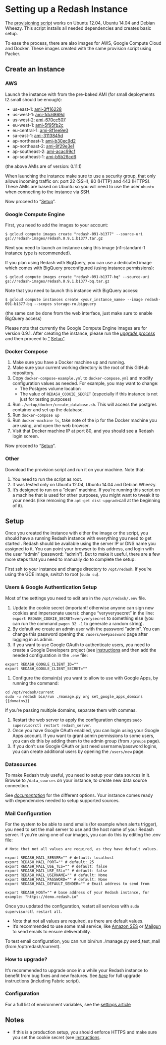 # Setting up a Redash Instance

The [provisioning script](https://raw.githubusercontent.com/getredash/redash/master/setup/ubuntu/bootstrap.sh) works on Ubuntu 12.04, Ubuntu 14.04 and Debian Wheezy. This script installs all needed dependencies and creates basic setup.

To ease the process, there are also images for AWS, Google Compute Cloud and Docker. These images created with the same provision script using Packer.

## Create an Instance

### AWS

Launch the instance with from the pre-baked AMI (for small deployments t2.small should be enough):

* us-east-1: [ami-3ff16228](https://console.aws.amazon.com/ec2/home?region=us-east-1#LaunchInstanceWizard:ami=ami-3ff16228)
* us-west-1: [ami-fdc6869d](https://console.aws.amazon.com/ec2/home?region=us-west-1#LaunchInstanceWizard:ami=ami-fdc6869d)
* us-west-2: [ami-670cc507](https://console.aws.amazon.com/ec2/home?region=us-west-2#LaunchInstanceWizard:ami=ami-670cc507)
* eu-west-1: [ami-5f95fb2c](https://console.aws.amazon.com/ec2/home?region=eu-west-1#LaunchInstanceWizard:ami=ami-5f95fb2c)
* eu-central-1: [ami-8f1ee9e0](https://console.aws.amazon.com/ec2/home?region=eu-central-1#LaunchInstanceWizard:ami=ami-8f1ee9e0)
* sa-east-1: [ami-3113845d](https://console.aws.amazon.com/ec2/home?region=sa-east-1#LaunchInstanceWizard:ami=ami-3113845d)
* ap-northeast-1: [ami-b30ec9d2](https://console.aws.amazon.com/ec2/home?region=ap-northeast-1#LaunchInstanceWizard:ami=ami-b30ec9d2)
* ap-northeast-2: [ami-8f29e3e1](https://console.aws.amazon.com/ec2/home?region=ap-northeast-2#LaunchInstanceWizard:ami=ami-8f29e3e1)
* ap-southeast-2: [ami-acac99cf](https://console.aws.amazon.com/ec2/home?region=ap-southeast-2#LaunchInstanceWizard:ami=ami-acac99cf)
* ap-southeast-1: [ami-b5b26cd6](https://console.aws.amazon.com/ec2/home?region=ap-southeast-1#LaunchInstanceWizard:ami=ami-b5b26cd6)

(the above AMIs are of version: 0.11.1)

When launching the instance make sure to use a security group, that only allows incoming traffic on: port 22 (SSH), 80 (HTTP) and 443 (HTTPS). These AMIs are based on Ubuntu so you will need to use the user `ubuntu` when connecting to the instance via SSH.

Now proceed to “[Setup](#setup-redash-instance-setup)”.

### Google Compute Engine

First, you need to add the images to your account:

```
$ gcloud compute images create "redash-091-b1377" --source-uri gs://redash-images/redash.0.9.1.b1377.tar.gz

```

Next you need to launch an instance using this image (n1-standard-1 instance type is recommended).

If you plan using Redash with BigQuery, you can use a dedicated image which comes with BigQuery preconfigured (using instance permissions):

```
$ gcloud compute images create "redash-091-b1377-bq" --source-uri gs://redash-images/redash.0.9.1.b1377-bq.tar.gz

```

Note that you need to launch this instance with BigQuery access:

```
$ gcloud compute instances create <your_instance_name> --image redash-091-b1377-bq --scopes storage-ro,bigquery

```

(the same can be done from the web interface, just make sure to enable BigQuery access)

Please note that currently the Google Compute Engine images are for version 0.9.1. After creating the instance, please run the [_upgrade process_](../maintenance/how-to-upgrade-redash.md) and then proceed to [“](#setup-redash-instance-setup) [Setup](#setup-redash-instance-setup)[”](#setup-redash-instance-setup).

### Docker Compose

1. Make sure you have a Docker machine up and running.
2. Make sure your current working directory is the root of this GitHub repository.
3. Copy `docker-compose-example.yml` to `docker-compose.yml` and modify
   configuration values as needed. For example, you may want to change:
    * The Postgres volume location
    * The value of `REDASH_COOKIE_SECRET` (especially if this instance is not
      just for testing purposes)
4. Run `./setup/docker/create_database.sh`. This will access the postgres
   container and set up the database.
5. Run `docker-compose up`
6. Run `docker-machine ls`, take note of the ip for the Docker machine you are using, and open the web browser.
7. Visit that Docker machine IP at port 80, and you should see a Redash login screen.

Now proceed to “[Setup](#setup-redash-instance-setup)”.

### Other

Download the provision script and run it on your machine. Note that:

1. You need to run the script as root.
2. It was tested only on Ubuntu 12.04, Ubuntu 14.04 and Debian Wheezy.
3. It’s designed to run on a “clean” machine. If you’re running this script on a machine that is used for other purposes, you might want to tweak it to your needs (like removing the `apt-get dist-upgrade`call at the beginning of it).

## <a name="setup-redash-instance-setup"></a> Setup

Once you created the instance with either the image or the script, you should have a running Redash instance with everything you need to get started . Redash should be available using the server IP or DNS name you assigned to it. You can point your browser to this address, and login with the user “admin” (password: “admin”). But to make it useful, there are a few more steps that you need to manually do to complete the setup:

First ssh to your instance and change directory to `/opt/redash`. If you’re using the GCE image, switch to root (`sudo su`).

### Users & Google Authentication Setup

Most of the settings you need to edit are in the `/opt/redash/.env` file.

1. Update the cookie secret (important! otherwise anyone can sign new cookies and impersonate users): change “veryverysecret” in the line: `export REDASH_COOKIE_SECRET=veryverysecret` to something else (you can run the command `pwgen 32 -1` to generate a random string).
2. By default we create an admin user with the password “admin”. You can change this password opening the: `/users/me#password` page after logging in as admin.
3. If you want to use Google OAuth to authenticate users, you need to create a Google Developers project (see [instructions](../setup/how-to-create-a-google-developers-project.md) and then add the needed configuration in the `.env` file:

```
export REDASH_GOOGLE_CLIENT_ID=""
export REDASH_GOOGLE_CLIENT_SECRET=""

```

1. Configure the domain(s) you want to allow to use with Google Apps, by running the command:

```
cd /opt/redash/current
sudo -u redash bin/run ./manage.py org set_google_apps_domains {{domains}}

```

If you’re passing multiple domains, separate them with commas.

1. Restart the web server to apply the configuration changes:`sudo supervisorctl restart redash_server`.
2. Once you have Google OAuth enabled, you can login using your Google Apps account. If you want to grant admin permissions to some users, you can do this by adding them to the admin group (from `/groups` page).
3. If you don’t use Google OAuth or just need username/password logins, you can create additional users by opening the `/users/new` page.

### Datasources

To make Redash truly useful, you need to setup your data sources in it. Browse to `/data_sources` on your instance, to create new data source connection.

See [_documentation_](https://redash.io/help-onpremise/setup/supported-data-sources-options-reqs.html) for the different options. Your instance comes ready with dependencies needed to setup supported sources.

### Mail Configuration

For the system to be able to send emails (for example when alerts trigger), you need to set the mail server to use and the host name of your Redash server. If you’re using one of our images, you can do this by editing the .env file:

```
# Note that not all values are required, as they have default values.

export REDASH_MAIL_SERVER="" # default: localhost
export REDASH_MAIL_PORT="" # default: 25
export REDASH_MAIL_USE_TLS="" # default: false
export REDASH_MAIL_USE_SSL="" # default: false
export REDASH_MAIL_USERNAME="" # default: None
export REDASH_MAIL_PASSWORD="" # default: None
export REDASH_MAIL_DEFAULT_SENDER="" # Email address to send from

export REDASH_HOST="" # base address of your Redash instance, for example: "https://demo.redash.io"

```

Once you updated the configuration, restart all services with `sudo supervisorctl restart all`.

* Note that not all values are required, as there are default values.
* It’s recommended to use some mail service, like [Amazon SES](https://aws.amazon.com/ses/) or [Mailgun](http://www.mailgun.com/) to send emails to ensure deliverability.

To test email configuration, you can run bin/run ./manage.py send_test_mail (from /opt/redash/current).

### How to upgrade?

It’s recommended to upgrade once in a while your Redash instance to benefit from bug fixes and new features. See [_here_](../maintenance/how-to-upgrade-redash.md) for full upgrade instructions (including Fabric script).

### Configuration

For a full list of environment variables, see the [settings article](../setup/settings-environment-variables.md)

## Notes

* If this is a production setup, you should enforce HTTPS and make sure you set the cookie secret (see [instructions](../setup/ssl-https-setup.md).
